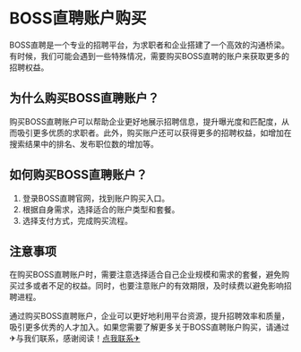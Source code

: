 # BOSS直聘账户购买

BOSS直聘是一个专业的招聘平台，为求职者和企业搭建了一个高效的沟通桥梁。有时候，我们可能会遇到一些特殊情况，需要购买BOSS直聘的账户来获取更多的招聘权益。

## 为什么购买BOSS直聘账户？

购买BOSS直聘账户可以帮助企业更好地展示招聘信息，提升曝光度和匹配度，从而吸引更多优质的求职者。此外，购买账户还可以获得更多的招聘权益，如增加在搜索结果中的排名、发布职位数的增加等。

## 如何购买BOSS直聘账户？

1. 登录BOSS直聘官网，找到账户购买入口。
2. 根据自身需求，选择适合的账户类型和套餐。
3. 选择支付方式，完成购买流程。

## 注意事项

在购买BOSS直聘账户时，需要注意选择适合自己企业规模和需求的套餐，避免购买过多或者不足的权益。同时，也要注意账户的有效期限，及时续费以避免影响招聘进程。

通过购买BOSS直聘账户，企业可以更好地利用平台资源，提升招聘效率和质量，吸引更多优秀的人才加入。如果您需要了解更多关于BOSS直聘账户购买，请通过✈与我们联系，感谢阅读！[点我联系✈](https://pro.G208.com)
